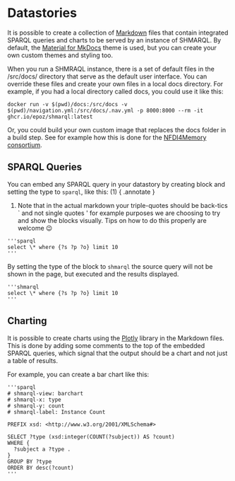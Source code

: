 # Datastories

It is possible to create a collection of [Markdown](https://en.wikipedia.org/wiki/Markdown) files that contain integrated SPARQL queries and charts to be served by an instance of SHMARQL. By default, the [Material for MkDocs](https://squidfunk.github.io/mkdocs-material/) theme is used, but you can create your own custom themes and styling too.

When you run a SHMRAQL instance, there is a set of default files in the /src/docs/ directory that serve as the default user interface. You can override these files and create your own files in a local docs directory. For example, if you had a local directory called docs, you could use it like this:

```shell
docker run -v $(pwd)/docs:/src/docs -v $(pwd)/navigation.yml:/src/docs/.nav.yml -p 8000:8000 --rm -it ghcr.io/epoz/shmarql:latest
```

Or, you could build your own custom image that replaces the docs folder in a build step. See for example how this is done for the [NFDI4Memory consortium](https://github.com/ISE-FIZKarlsruhe/nfdi4memory).

## SPARQL Queries

You can embed any SPARQL query in your datastory by creating block and setting the type to `sparql`, like this: (1)
{ .annotate }

1. Note that in the actual markdown your triple-quotes should be back-tics ` and not single quotes ' for example purposes we are choosing to try and show the blocks visually. Tips on how to do this properly are welcome 😉

```
'''sparql
select \* where {?s ?p ?o} limit 10
'''
```

By setting the type of the block to `shmarql` the source query will not be shown in the page, but executed and the results displayed.

```
'''shmarql
select \* where {?s ?p ?o} limit 10
'''
```

## Charting

It is possible to create charts using the [Plotly](https://plotly.com/graphing-libraries/) library in the Markdown files. This is done by adding some comments to the top of the embedded SPARQL queries, which signal that the output should be a chart and not just a table of results.

For example, you can create a bar chart like this:

```
'''sparql
# shmarql-view: barchart
# shmarql-x: type
# shmarql-y: count
# shmarql-label: Instance Count

PREFIX xsd: <http://www.w3.org/2001/XMLSchema#>

SELECT ?type (xsd:integer(COUNT(?subject)) AS ?count)
WHERE {
  ?subject a ?type .
}
GROUP BY ?type
ORDER BY desc(?count)
'''
```
